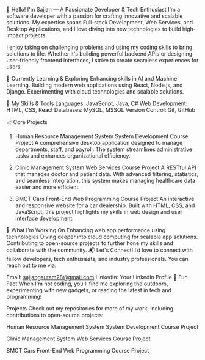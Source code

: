 👋 Hello! I'm Sajjan — A Passionate Developer & Tech Enthusiast
I'm a software developer with a passion for crafting innovative and scalable solutions. My expertise spans Full-stack Development, Web Services, and Desktop Applications, and I love diving into new technologies to build high-impact projects.

I enjoy taking on challenging problems and using my coding skills to bring solutions to life. Whether it's building powerful backend APIs or designing user-friendly frontend interfaces, I strive to create seamless experiences for users.

🌱 Currently Learning & Exploring
Enhancing skills in AI and Machine Learning.
Building modern web applications using React, Node.js, and Django.
Experimenting with cloud technologies and scalable solutions.

💼 My Skills & Tools
Languages: JavaScript, Java, C#
Web Development: HTML, CSS, React
Databases: MySQL, MSSQL
Version Control: Git, GitHub

📈 Core Projects
1. Human Resource Management System
System Development Course Project
A comprehensive desktop application designed to manage departments, staff, and payroll. The system streamlines administrative tasks and enhances organizational efficiency.

2. Clinic Management System
Web Services Course Project
A RESTful API that manages doctor and patient data. With advanced filtering, statistics, and seamless integration, this system makes managing healthcare data easier and more efficient.

3. BMCT Cars
Front-End Web Programming Course Project
An interactive and responsive website for a car dealership. Built with HTML, CSS, and JavaScript, this project highlights my skills in web design and user interface development.

🚀 What I'm Working On
Enhancing web app performance using technologies
Diving deeper into cloud computing for scalable app solutions.
Contributing to open-source projects to further hone my skills and collaborate with the community.
📬 Let's Connect!
I’d love to connect with fellow developers, tech enthusiasts, and industry professionals. You can reach out to me via:

Email: sajjangautam28@gmail.com
LinkedIn: Your LinkedIn Profile
🌟 Fun Fact
When I'm not coding, you'll find me exploring the outdoors, experimenting with new gadgets, or reading the latest in tech and programming!

Projects
Check out my repositories for more of my work, including contributions to open-source projects:

Human Resource Management System
System Development Course Project

Clinic Management System
Web Services Course Project

BMCT Cars
Front-End Web Programming Course Project